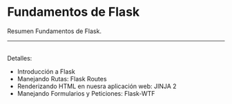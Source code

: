 # Fundamentos de Flask

<!-- Front Matter -->
Resumen Fundamentos de Flask.

---

<!-- Body -->
<br>
Detalles:

- Introducción a Flask
- Manejando Rutas: Flask Routes
- Renderizando HTML en nuesra aplicación web: JINJA 2
- Manejando Formularios y Peticiones: Flask-WTF

<br>
